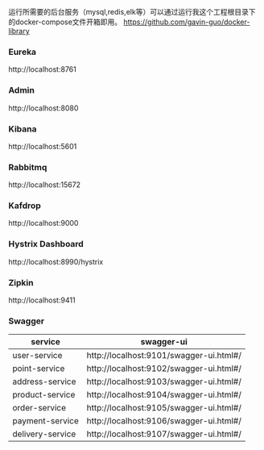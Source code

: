 运行所需要的后台服务（mysql,redis,elk等）可以通过运行我这个工程根目录下的docker-compose文件开箱即用。
https://github.com/gavin-guo/docker-library

### Eureka 
http://localhost:8761

### Admin
http://localhost:8080

### Kibana
http://localhost:5601

### Rabbitmq
http://localhost:15672

### Kafdrop
http://localhost:9000

### Hystrix Dashboard
http://localhost:8990/hystrix

### Zipkin
http://localhost:9411

### Swagger

| service | swagger-ui |
| --- | --- |
| user-service | http://localhost:9101/swagger-ui.html#/ |
| point-service | http://localhost:9102/swagger-ui.html#/ |
| address-service | http://localhost:9103/swagger-ui.html#/ |
| product-service | http://localhost:9104/swagger-ui.html#/ |
| order-service | http://localhost:9105/swagger-ui.html#/ |
| payment-service | http://localhost:9106/swagger-ui.html#/ |
| delivery-service | http://localhost:9107/swagger-ui.html#/ |
